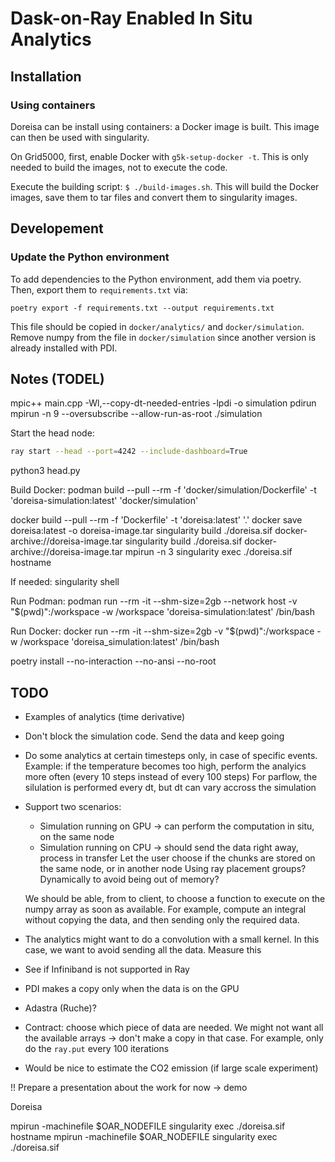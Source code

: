 # Dask-on-Ray Enabled In Situ Analytics

## Installation

### Using containers

Doreisa can be install using containers: a Docker image is built. This image can then be used with singularity.

On Grid5000, first, enable Docker with `g5k-setup-docker -t`. This is only needed to build the images, not to execute the code.

Execute the building script: `$ ./build-images.sh`. This will build the Docker images, save them to tar files and convert them to singularity images.

## Developement

### Update the Python environment

To add dependencies to the Python environment, add them via poetry. Then, export them to `requirements.txt` via:

```
poetry export -f requirements.txt --output requirements.txt
```

This file should be copied in `docker/analytics/` and `docker/simulation`. Remove numpy from the file in `docker/simulation` since another version is already installed with PDI.

## Notes (TODEL)

mpic++ main.cpp -Wl,--copy-dt-needed-entries -lpdi -o simulation
pdirun mpirun -n 9 --oversubscribe --allow-run-as-root ./simulation

Start the head node:

```bash
ray start --head --port=4242 --include-dashboard=True
```

python3 head.py

Build Docker:
podman build --pull --rm -f 'docker/simulation/Dockerfile' -t 'doreisa-simulation:latest' 'docker/simulation'

docker build --pull --rm -f 'Dockerfile' -t 'doreisa:latest' '.'
docker save doreisa:latest -o doreisa-image.tar
singularity build ./doreisa.sif docker-archive://doreisa-image.tar
singularity build ./doreisa.sif docker-archive://doreisa-image.tar
mpirun -n 3 singularity exec ./doreisa.sif hostname

If needed: singularity shell

Run Podman:
podman run --rm -it --shm-size=2gb --network host -v "$(pwd)":/workspace -w /workspace 'doreisa-simulation:latest' /bin/bash

Run Docker:
docker run --rm -it --shm-size=2gb -v "$(pwd)":/workspace -w /workspace 'doreisa_simulation:latest' /bin/bash


poetry install --no-interaction --no-ansi --no-root

## TODO

 - Examples of analytics (time derivative)
 - Don't block the simulation code. Send the data and keep going
 - Do some analytics at certain timesteps only, in case of specific events.
    Example: if the temperature becomes too high, perform the analyics more often (every 10 steps instead of every 100 steps)
    For parflow, the silulation is performed every dt, but dt can vary accross the simulation
 - Support two scenarios:
    - Simulation running on GPU -> can perform the computation in situ, on the same node
    - Simulation running on CPU -> should send the data right away, process in transfer
    Let the user choose if the chunks are stored on the same node, or in another node
    Using ray placement groups?
    Dynamically to avoid being out of memory?

    We should be able, from to client, to choose a function to execute on the numpy array as soon as available. For example, compute an integral without copying the data, and then sending only the required data.

 - The analytics might want to do a convolution with a small kernel. In this case, we want to avoid sending all the data. Measure this
 - See if Infiniband is not supported in Ray

 - PDI makes a copy only when the data is on the GPU

 - Adastra (Ruche)?

 - Contract: choose which piece of data are needed. We might not want all the available arrays -> don't make a copy in that case. For example, only do the `ray.put` every 100 iterations

 - Would be nice to estimate the CO2 emission (if large scale experiment)

!! Prepare a presentation about the work for now -> demo

Doreisa


mpirun -machinefile $OAR_NODEFILE singularity exec ./doreisa.sif hostname
mpirun -machinefile $OAR_NODEFILE singularity exec ./doreisa.sif 